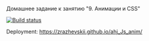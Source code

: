 Домашнее задание к занятию "9. Анимации и CSS"

[![Build status](https://ci.appveyor.com/api/projects/status/90h8b71jmbgjhtl6/branch/master?svg=true)](https://ci.appveyor.com/project/Zrazhevskii/ahj_Js_anim/branch/master)

Deployment: https://zrazhevskii.github.io/ahj_Js_anim/
